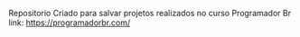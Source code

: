 Repositorio Criado para salvar projetos realizados no curso Programador Br
link: https://programadorbr.com/

